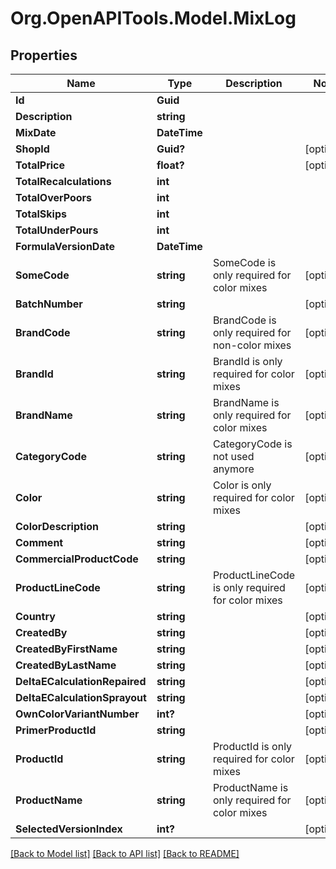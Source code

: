 # Org.OpenAPITools.Model.MixLog

## Properties

Name | Type | Description | Notes
------------ | ------------- | ------------- | -------------
**Id** | **Guid** |  | 
**Description** | **string** |  | 
**MixDate** | **DateTime** |  | 
**ShopId** | **Guid?** |  | [optional] 
**TotalPrice** | **float?** |  | [optional] 
**TotalRecalculations** | **int** |  | 
**TotalOverPoors** | **int** |  | 
**TotalSkips** | **int** |  | 
**TotalUnderPours** | **int** |  | 
**FormulaVersionDate** | **DateTime** |  | 
**SomeCode** | **string** | SomeCode is only required for color mixes | [optional] 
**BatchNumber** | **string** |  | [optional] 
**BrandCode** | **string** | BrandCode is only required for non-color mixes | [optional] 
**BrandId** | **string** | BrandId is only required for color mixes | [optional] 
**BrandName** | **string** | BrandName is only required for color mixes | [optional] 
**CategoryCode** | **string** | CategoryCode is not used anymore | [optional] 
**Color** | **string** | Color is only required for color mixes | [optional] 
**ColorDescription** | **string** |  | [optional] 
**Comment** | **string** |  | [optional] 
**CommercialProductCode** | **string** |  | [optional] 
**ProductLineCode** | **string** | ProductLineCode is only required for color mixes | [optional] 
**Country** | **string** |  | [optional] 
**CreatedBy** | **string** |  | [optional] 
**CreatedByFirstName** | **string** |  | [optional] 
**CreatedByLastName** | **string** |  | [optional] 
**DeltaECalculationRepaired** | **string** |  | [optional] 
**DeltaECalculationSprayout** | **string** |  | [optional] 
**OwnColorVariantNumber** | **int?** |  | [optional] 
**PrimerProductId** | **string** |  | [optional] 
**ProductId** | **string** | ProductId is only required for color mixes | [optional] 
**ProductName** | **string** | ProductName is only required for color mixes | [optional] 
**SelectedVersionIndex** | **int?** |  | [optional] 

[[Back to Model list]](../README.md#documentation-for-models) [[Back to API list]](../README.md#documentation-for-api-endpoints) [[Back to README]](../README.md)

